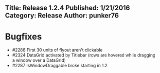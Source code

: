 Title: Release 1.2.4
Published: 1/21/2016
Category: Release
Author: punker76
---

# Bugfixes

- #2288 First 30 units of flyout aren't clickable
- #2324 DataGrid activated by Titlebar (rows are hovered while dragging a window over a DataGrid)
- #2287 IsWindowDraggable broke starting in 1.2
